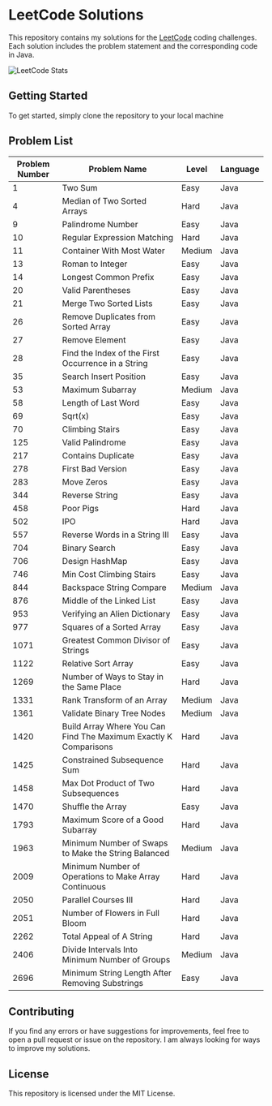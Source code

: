 # LeetCode Solutions

This repository contains my solutions for the [LeetCode](https://leetcode.com) coding challenges. Each solution includes the problem statement and the corresponding code in Java.

![LeetCode Stats](https://leetcode.card.workers.dev/vanishjr?theme=dark&font=baloo&extension=null)

## Getting Started
To get started, simply clone the repository to your local machine

## Problem List
| Problem Number | Problem Name                     | Level    | Language |
|----------------|----------------------------------|----------|----------|
| 1              | Two Sum                          | Easy     | Java     |
| 4           | Median of Two Sorted Arrays      | Hard     | Java     |
| 9              | Palindrome Number                | Easy     | Java     |
| 10             | Regular Expression Matching      | Hard     | Java     |
| 11             | Container With Most Water        | Medium   | Java     |
| 13             | Roman to Integer                 | Easy     | Java     |
| 14             | Longest Common Prefix            | Easy     | Java     |
| 20             | Valid Parentheses                | Easy     | Java     |
| 21             | Merge Two Sorted Lists           | Easy     | Java     |
| 26             | Remove Duplicates from Sorted Array | Easy   | Java     |
| 27             | Remove Element                  | Easy     | Java     |
| 28             | Find the Index of the First Occurrence in a String | Easy     | Java     |
| 35             | Search Insert Position           | Easy     | Java     |
| 53             | Maximum Subarray                 | Medium   | Java     |
| 58             | Length of Last Word              | Easy     | Java     |
| 69             | Sqrt(x)                          | Easy     | Java     |
| 70             | Climbing Stairs                  | Easy     | Java     |
| 125            | Valid Palindrome                 | Easy     | Java     |
| 217             | Contains Duplicate              | Easy     | Java     |
| 278             | First Bad Version                | Easy     | Java     |
| 283            | Move Zeros                       | Easy     | Java     |
| 344            | Reverse String                   | Easy     | Java     |
| 458           | Poor Pigs      | Hard     | Java     |
| 502           | IPO      | Hard     | Java     |
| 557             | Reverse Words in a String III | Easy   | Java     |
| 704            | Binary Search                    | Easy     | Java     |
| 706             | Design HashMap                  | Easy     | Java     |
| 746             | Min Cost Climbing Stairs           | Easy     | Java     |
| 844             | Backspace String Compare                 | Medium   | Java     |
| 876             | Middle of the Linked List              | Easy     | Java     |
| 953            | Verifying an Alien Dictionary    | Easy     | Java     |
| 977             | Squares of a Sorted Array                          | Easy     | Java     |
| 1071             | Greatest Common Divisor of Strings | Easy   | Java     |
| 1122             | Relative Sort Array         | Easy     | Java     |
| 1269           | Number of Ways to Stay in the Same Place | Hard | Java |
| 1331             | Rank Transform of an Array                 | Medium   | Java     |
| 1361           | Validate Binary Tree Nodes       | Medium   | Java     |
| 1420           | Build Array Where You Can Find The Maximum Exactly K Comparisons | Hard     | Java     |
| 1425           | Constrained Subsequence Sum      | Hard     | Java     |
| 1458           | Max Dot Product of Two Subsequences      | Hard     | Java     |
| 1470           | Shuffle the Array                | Easy     | Java     |
| 1793           | Maximum Score of a Good Subarray | Hard     | Java     |
| 1963           | Minimum Number of Swaps to Make the String Balanced | Medium | Java |
| 2009           | Minimum Number of Operations to Make Array Continuous      | Hard     | Java     |
| 2050           | Parallel Courses III      | Hard     | Java     |
| 2051           | Number of Flowers in Full Bloom      | Hard     | Java     |
| 2262           | Total Appeal of A String         | Hard     | Java     |
| 2406           | Divide Intervals Into Minimum Number of Groups | Medium | Java |
| 2696             | Minimum String Length After Removing Substrings                          | Easy     | Java     |

## Contributing
If you find any errors or have suggestions for improvements, feel free to open a pull request or issue on the repository. I am always looking for ways to improve my solutions.

## License
This repository is licensed under the MIT License.



